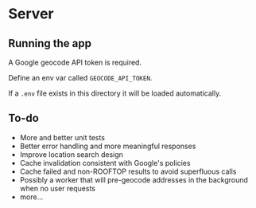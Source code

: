 # Server

## Running the app

A Google geocode API token is required.

Define an env var called `GEOCODE_API_TOKEN`.

If a `.env` file exists in this directory it will be loaded automatically.


## To-do

* More and better unit tests
* Better error handling and more meaningful responses
* Improve location search design
* Cache invalidation consistent with Google's policies
* Cache failed and non-ROOFTOP results to avoid superfluous calls
* Possibly a worker that will pre-geocode addresses in the background when no user requests
* more...
